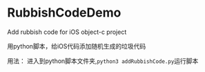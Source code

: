 # RubbishCodeDemo
Add rubbish code for iOS object-c project

用python脚本，给iOS代码添加随机生成的垃圾代码

用法：
进入到python脚本文件夹,`python3 addRubbishCode.py`运行脚本
